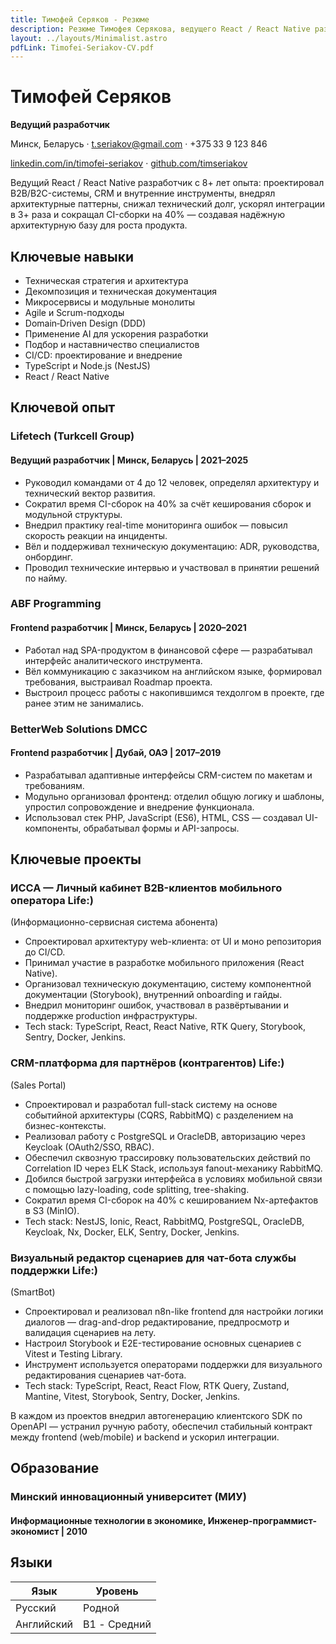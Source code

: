 ```yaml
---
title: Тимофей Серяков - Резюме
description: Резюме Тимофея Серякова, ведущего React / React Native разработчика.
layout: ../layouts/Minimalist.astro
pdfLink: Timofei-Seriakov-CV.pdf
---
```


# Тимофей Серяков

**Ведущий разработчик**

Минск, Беларусь · t.seriakov@gmail.com · +375 33 9 123 846

[linkedin.com/in/timofei-seriakov](https://www.linkedin.com/in/timofei-seriakov) · [github.com/timseriakov](https://github.com/timseriakov)

Ведущий React / React Native разработчик с 8+ лет опыта: проектировал B2B/B2C-системы, CRM и внутренние инструменты, внедрял архитектурные паттерны, снижал технический долг, ускорял интеграции в 3+ раза и сокращал CI-сборки на 40% — создавая надёжную архитектурную базу для роста продукта.

## Ключевые навыки

* Техническая стратегия и архитектура
* Декомпозиция и техническая документация
* Микросервисы и модульные монолиты
* Agile и Scrum-подходы
* Domain‑Driven Design (DDD)
* Применение  AI  для ускорения разработки
* Подбор и наставничество специалистов
* CI/CD: проектирование и внедрение
* TypeScript и Node.js (NestJS)
* React / React Native

## Ключевой опыт

### Lifetech (Turkcell Group)
#### Ведущий разработчик | Минск, Беларусь | 2021–2025

* Руководил командами от 4 до 12 человек, определял архитектуру и технический вектор развития.
* Сократил время CI-сборок на 40% за счёт кеширования сборок и модульной структуры.
* Внедрил практику real-time мониторинга ошибок — повысил скорость реакции на инциденты.
* Вёл и поддерживал техническую документацию: ADR, руководства, онбординг.
* Проводил технические интервью и участвовал в принятии решений по найму.

### ABF Programming
#### Frontend разработчик | Минск, Беларусь | 2020–2021

* Работал над SPA-продуктом в финансовой сфере — разрабатывал интерфейс аналитического инструмента.
* Вёл коммуникацию с заказчиком на английском языке, формировал требования, выстраивал Roadmap проекта.
* Выстроил процесс работы с накопившимся техдолгом в проекте, где ранее этим не занимались.

### BetterWeb Solutions DMCC
#### Frontend разработчик | Дубай, ОАЭ | 2017–2019

* Разрабатывал адаптивные интерфейсы CRM-систем по макетам и требованиям.
* Модульно организовал фронтенд: отделил общую логику и шаблоны, упростил сопровождение и внедрение функционала.
* Использовал стек PHP, JavaScript (ES6), HTML, CSS — создавал UI-компоненты, обрабатывал формы и API-запросы.

## Ключевые проекты

### ИССА — Личный кабинет B2B-клиентов мобильного оператора Life:)
(Информационно-сервисная система абонента)

* Спроектировал архитектуру web-клиента: от UI и моно репозитория до CI/CD.
* Принимал участие в разработке мобильного приложения (React Native).
* Организовал техническую документацию, систему компонентной документации (Storybook), внутренний onboarding и гайды.
* Внедрил мониторинг ошибок, участвовал в развёртывании и поддержке production инфраструктуры.
* Tech stack: TypeScript, React, React Native, RTK Query, Storybook, Sentry, Docker, Jenkins.

### CRM-платформа для партнёров (контрагентов) Life:)
(Sales Portal)

* Спроектировал и разработал full-stack систему на основе событийной архитектуры (CQRS, RabbitMQ) с разделением на бизнес-контексты.
* Реализовал работу с PostgreSQL и OracleDB, авторизацию через Keycloak (OAuth2/SSO, RBAC).
* Обеспечил сквозную трассировку пользовательских действий по Correlation ID через ELK Stack, используя fanout-механику RabbitMQ.
* Добился быстрой загрузки интерфейса в условиях мобильной связи с помощью lazy-loading, code splitting, tree-shaking.
* Сократил время CI-сборок на 40% с кешированием Nx-артефактов в S3 (MinIO).
* Tech stack: NestJS, Ionic, React, RabbitMQ, PostgreSQL, OracleDB, Keycloak, Nx, Docker, ELK, Sentry, Docker, Jenkins.

### Визуальный редактор сценариев для чат-бота службы поддержки Life:)
(SmartBot)

* Спроектировал и реализовал n8n-like  frontend для настройки логики диалогов — drag-and-drop редактирование, предпросмотр и валидация сценариев на лету.
* Настроил Storybook и E2E-тестирование основных сценариев с Vitest и Testing Library.
* Инструмент используется операторами поддержки для визуального редактирования сценариев чат-бота.
* Tech stack: TypeScript, React, React Flow, RTK Query, Zustand, Mantine, Vitest, Storybook, Sentry, Docker, Jenkins.

В каждом из проектов внедрил автогенерацию клиентского SDK по OpenAPI — устранил ручную работу, обеспечил стабильный контракт между frontend (web/mobile) и backend и ускорил интеграции.

## Образование

### Минский инновационный университет (МИУ)
#### Информационные технологии в экономике, Инженер-программист-экономист | 2010

## Языки

| Язык       | Уровень      |
| ---------- | ------------ |
| Русский    | Родной       |
| Английский | B1 - Средний |
